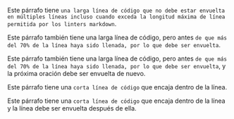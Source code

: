 Este párrafo tiene
`una larga línea de código que no debe estar envuelta en múltiples líneas incluso cuando exceda la longitud máxima de línea permitida por los linters markdown`.

Este párrafo también tiene una larga línea de código, pero antes
`de que más del 70% de la línea haya sido llenada, por lo que debe ser envuelta`.

Este párrafo también tiene una larga línea de código, pero antes
`de que más del 70% de la línea haya sido llenada, por lo que debe ser envuelta`,
y la próxima oración debe ser envuelta de nuevo.

Este párrafo tiene una `corta línea de código` que encaja dentro de la línea.

Este párrafo tiene una `corta línea de código` que encaja dentro de la línea y la
línea debe ser envuelta después de ella.
